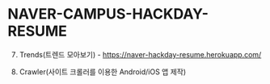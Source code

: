 # NAVER-CAMPUS-HACKDAY-RESUME

7. Trends(트렌드 모아보기) - https://naver-hackday-resume.herokuapp.com/

5. Crawler(사이트 크롤러를 이용한 Android/iOS 앱 제작)
